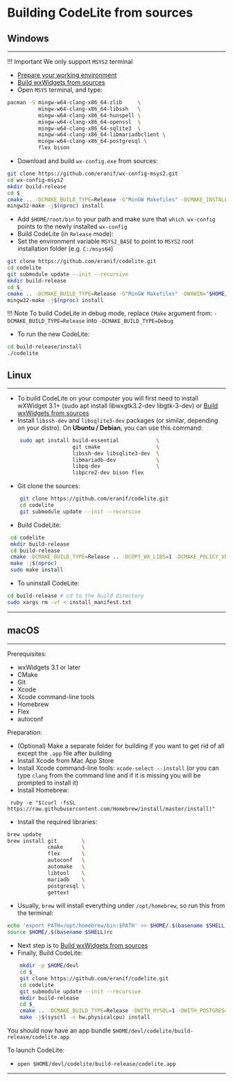 # Building CodeLite from sources

## Windows
----

!!! Important
    We only support `MSYS2` terminal

- [Prepare your working environment][10]
- [Build wxWidgets from sources][5]
- Open `MSYS` terminal, and type:

```bash
pacman -S mingw-w64-clang-x86_64-zlib     \
          mingw-w64-clang-x86_64-libssh   \
          mingw-w64-clang-x86_64-hunspell \
          mingw-w64-clang-x86_64-openssl  \
          mingw-w64-clang-x86_64-sqlite3  \
          mingw-w64-clang-x86_64-libmariadbclient \
          mingw-w64-clang-x86_64-postgresql \
          flex bison
```

- Download and build `wx-config.exe` from sources:

```bash
git clone https://github.com/eranif/wx-config-msys2.git
cd wx-config-msys2
mkdir build-release
cd $_
cmake .. -DCMAKE_BUILD_TYPE=Release -G"MinGW Makefiles" -DCMAKE_INSTALL_PREFIX="$HOME/root"
mingw32-make -j$(nproc) install
```

- Add `$HOME/root/bin` to your path and make sure that `which wx-config` points to the newly installed `wx-config`
- Build CodeLite (in `Release` mode):
- Set the environment variable `MSYS2_BASE` to point to `MSYS2` root installation folder (e.g. `C:/msys64`)

```bash
git clone https://github.com/eranif/codelite.git
cd codelite
git submodule update --init --recursive
mkdir build-release
cd $_
cmake .. -DCMAKE_BUILD_TYPE=Release -G"MinGW Makefiles" -DWXWIN="$HOME/root" -Wno-dev -DCMAKE_POLICY_VERSION_MINIMUM=3.5
mingw32-make -j$(nproc) install
```

!!! Note
    To build CodeLite in debug mode, replace `CMake` argument from:
    `-DCMAKE_BUILD_TYPE=Release` into `-DCMAKE_BUILD_TYPE=Debug`

- To run the new CodeLite:

```bash
cd build-release/install
./codelite
```

## Linux
----
- To build CodeLite on your computer you will first need to install wXWidget 3.1+ (sudo apt install libwxgtk3.2-dev libgtk-3-dev) or [Build wxWidgets from sources][6]
- Install `libssh-dev` and `libsqlite3-dev` packages (or similar, depending on your distro). On **Ubuntu / Debian**, you can use this command:

```bash
    sudo apt install build-essential            \
                     git cmake                  \
                     libssh-dev libsqlite3-dev  \
                     libmariadb-dev             \
                     libpq-dev                  \
                     libpcre2-dev bison flex
```

- Git clone the sources:

```bash
    git clone https://github.com/eranif/codelite.git
    cd codelite
    git submodule update --init --recursive
```

- Build CodeLite:

```bash
 cd codelite
 mkdir build-release
 cd build-release
 cmake -DCMAKE_BUILD_TYPE=Release .. -DCOPY_WX_LIBS=1 -DCMAKE_POLICY_VERSION_MINIMUM=3.5
 make -j$(nproc)
 sudo make install
```

- To uninstall CodeLite:

```bash
cd build-release # cd to the build directory
sudo xargs rm -vf < install_manifest.txt
```

----------

## macOS
----

Prerequisites:

 - wxWidgets 3.1 or later
 - CMake
 - Git
 - Xcode
 - Xcode command-line tools
 - Homebrew
 - Flex
 - autoconf

Preparation:

 - (Optional) Make a separate folder for building if you want to get rid of all except the `.app` file after building
 - Install Xcode from Mac App Store
 - Install Xcode command-line tools: `xcode-select --install` (or you can type `clang` from the command line and if it is missing you will be prompted to install it)
 - Install Homebrew:

```
 ruby -e "$(curl -fsSL https://raw.githubusercontent.com/Homebrew/install/master/install)"
```

 - Install the required libraries:

```bash
brew update
brew install git        \
             cmake      \
             flex       \
             autoconf   \
             automake   \
             libtool    \
             mariadb    \
             postgresql \
             gettext
```

 - Usually, `brew` will install everything under `/opt/homebrew`, so run this from the terminal:

```bash
echo 'export PATH=/opt/homebrew/bin:$PATH' >> $HOME/.$(basename $SHELL)rc
source $HOME/.$(basename $SHELL)rc
```

 - Next step is to [Build wxWidgets from sources][9]
 - Finally, Build CodeLite:

```bash
    mkdir -p $HOME/devl
    cd $_
    git clone https://github.com/eranif/codelite.git
    cd codelite
    git submodule update --init --recursive
    mkdir build-release
    cd $_
    cmake .. -DCMAKE_BUILD_TYPE=Release -DWITH_MYSQL=1 -DWITH_POSTGRES=1 -DCMAKE_POLICY_VERSION_MINIMUM=3.5
    make -j$(sysctl -n hw.physicalcpu) install
```

You should now have an app bundle `$HOME/devl/codelite/build-release/codelite.app`

To launch CodeLite:

- `open $HOME/devl/codelite/build-release/codelite.app`

----------

 [1]: https://codelite.org
 [2]: https://codelite.org/support.php
 [3]: https://codelite.org
 [4]: https://codelite.org/support.php
 [5]: /build/build_wx_widgets/#windows
 [6]: /build/build_wx_widgets/#linux
 [8]: https://codelite.org/support.php
 [9]: /build/build_wx_widgets/#macos
 [10]: /getting_started/windows/
